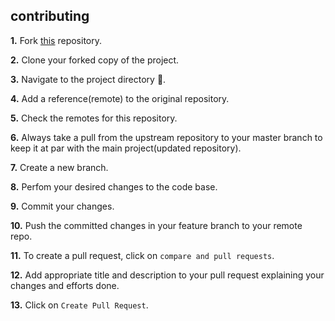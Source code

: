 ## contributing  


**1.** Fork [this](https://github.com/shubham7668/hacktober) repository.

**2.** Clone your forked copy of the project.

**3.** Navigate to the project directory :file_folder:.  

**4.** Add a reference(remote) to the original repository.  

**5.** Check the remotes for this repository.

**6.** Always take a pull from the upstream repository to your master branch to keep it at par with the main project(updated repository).

**7.** Create a new branch.

**8.** Perfom your desired changes to the code base.  

**9.** Commit your changes.  

**10.** Push the committed changes in your feature branch to your remote repo.  

**11.** To create a pull request, click on `compare and pull requests`.   

**12.** Add appropriate title and description to your pull request explaining your changes and efforts done.  

**13.** Click on `Create Pull Request`.
